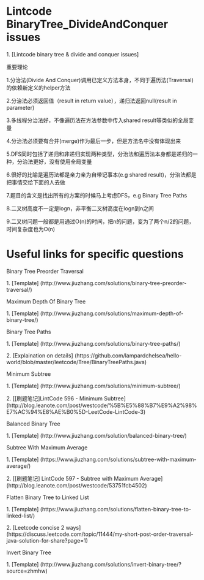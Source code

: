 # Lintcode BinaryTree_DivideAndConquer issues
<p>1. [Lintcode binary tree & divide and conquer issues]
<p>重要理论
<p>1.分治法(Divide And Conquer)调用已定义方法本身，不同于遍历法(Traversal)的依赖新定义的helper方法
<p>2.分治法必须返回值（result in return value），递归法返回null(result in parameter)
<p>3.多线程分治法好，不像遍历法在方法参数中传入shared result等类似的全局变量
<p>4.分治法必须要有合并(merge)作为最后一步，但是方法名中没有体现出来
<p>5.DFS同时包括了递归和非递归实现两种类型，分治法和遍历法本身都是递归的一种，分治法更好，没有使用全局变量
<p>6.很好的比喻是遍历法都是亲力亲为自带记事本(e.g shared result)，分治法都是把事情交给下面的人去做
<p>7.题目的含义是找出所有的方案的时候马上考虑DFS，e.g Binary Tree Paths
<p>8.二叉树高度不一定是logn，非平衡二叉树高度在logn到n之间
<p>9.二叉树问题一般都是用通过O(n)的时间，把n的问题，变为了两个n/2的问题，时间复杂度也为O(n)

# Useful links for specific questions
<p>Binary Tree Preorder Traversal
<p>1. [Template] (http://www.jiuzhang.com/solutions/binary-tree-preorder-traversal/)

<p>Maximum Depth Of Binary Tree
<p>1. [Template] (http://www.jiuzhang.com/solutions/maximum-depth-of-binary-tree/)

<p>Binary Tree Paths
<p>1. [Template] (http://www.jiuzhang.com/solutions/binary-tree-paths/)
<p>2. [Explaination on details] (https://github.com/lampardchelsea/hello-world/blob/master/leetcode/Tree/BinaryTreePaths.java) 

<p>Minimum Subtree
<p>1. [Template] (http://www.jiuzhang.com/solutions/minimum-subtree/)
<p>2. [[刷题笔记]LintCode 596 - Minimum Subtree] (http://blog.leanote.com/post/westcode/%5B%E5%88%B7%E9%A2%98%E7%AC%94%E8%AE%B0%5D-LeetCode-LintCode-3)

<p>Balanced Binary Tree
<p>1. [Template] (http://www.jiuzhang.com/solution/balanced-binary-tree/)

<p>Subtree With Maximum Average
<p>1. [Template] (https://www.jiuzhang.com/solutions/subtree-with-maximum-average/)
<p>2. [[刷题笔记] LintCode 597 - Subtree with Maximum Average] (http://blog.leanote.com/post/westcode/53751fcb4502)

<p>Flatten Binary Tree to Linked List
<p>1. [Template] (https://www.jiuzhang.com/solutions/flatten-binary-tree-to-linked-list/)
<p>2. [Leetcode concise 2 ways] (https://discuss.leetcode.com/topic/11444/my-short-post-order-traversal-java-solution-for-share?page=1)

<p>Invert Binary Tree
<p>1. [Template] (http://www.jiuzhang.com/solutions/invert-binary-tree/?source=zhmhw)

